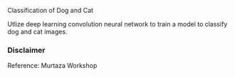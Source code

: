 Classification of Dog and Cat

Utlize deep learning convolution neural network to train a model to classify dog and cat images.


### Disclaimer ###

Reference: Murtaza Workshop


